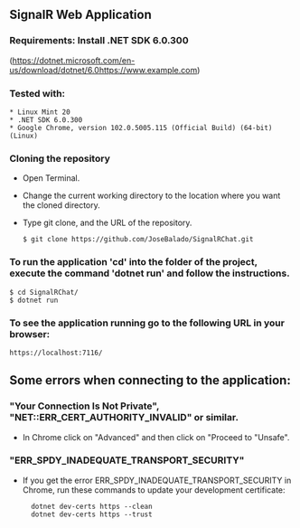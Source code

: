 ## SignalR Web Application
### Requirements: Install .NET SDK 6.0.300
(https://dotnet.microsoft.com/en-us/download/dotnet/6.0https://www.example.com)

### Tested with:
    * Linux Mint 20
    * .NET SDK 6.0.300
    * Google Chrome, version 102.0.5005.115 (Official Build) (64-bit) (Linux)


### Cloning the repository
* Open Terminal.
* Change the current working directory to the location where you want the cloned directory.
* Type git clone, and the URL of the repository.

      $ git clone https://github.com/JoseBalado/SignalRChat.git


### To run the application 'cd' into the folder of the project, execute the command 'dotnet run' and follow the instructions.

    $ cd SignalRChat/
    $ dotnet run


### To see the application running go to the following URL in your browser:

    https://localhost:7116/

## Some errors when connecting to the application:

### "Your Connection Is Not Private", "NET::ERR_CERT_AUTHORITY_INVALID" or similar.
* In Chrome click on "Advanced" and then click on "Proceed to "Unsafe".

### "ERR_SPDY_INADEQUATE_TRANSPORT_SECURITY"
* If you get the error ERR_SPDY_INADEQUATE_TRANSPORT_SECURITY in Chrome, run these commands to update your development certificate:

        dotnet dev-certs https --clean
        dotnet dev-certs https --trust

